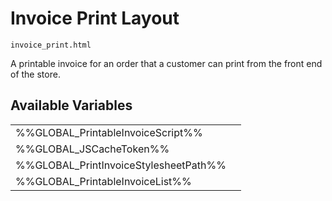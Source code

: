 # <span class="jumptarget"> Invoice Print Layout </span>

`invoice_print.html`

A printable invoice for an order that a customer can print from the front end of the store.

## <span class="jumptarget"> Available Variables </span>
|||
|---|---|
| %%GLOBAL_PrintableInvoiceScript%% |
| %%GLOBAL_JSCacheToken%% |
| %%GLOBAL_PrintInvoiceStylesheetPath%% |
| %%GLOBAL_PrintableInvoiceList%% |
